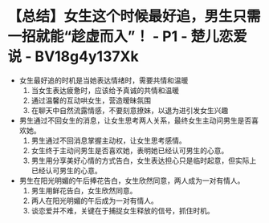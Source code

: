 # 【总结】女生这个时候最好追，男生只需一招就能“趁虚而入”！ - P1 - 楚儿恋爱说 - BV18g4y137Xk

-   女生最好追的时机是当她表达情绪时，需要共情和温暖
    1.  当女生表达疲惫时，应该给予真诚的共情和温暖
    2.  通过温馨的互动哄女生，营造暧昧氛围
    3.  在聊天中自然流露情感，不要刻意撩妹，以退为进引发女生兴趣
-   男生通过不回女生的消息，让女生思考两人关系，最终女生主动问男生是否喜欢她。
    1.  男生通过不回消息掌握主动权，让女生思考感情。
    2.  女生终于主动问男生是否喜欢她，表明她已经认可男生的心意。
    3.  男生用分享美好心情的方式告白，女生表达担心只是临时起意，但实际上已经认可男生的心意。
-   男生在阳光明媚的午后捧花告白，女生欣然同意，两人成为一对有情人。
    1.  男生用鲜花告白，女生欣然同意。
    2.  两人在阳光明媚的午后成为一对有情人。
    3.  谈恋爱并不难，关键在于捕捉女生释放的信号，抓住时机。